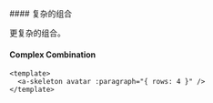 <cn>
#### 复杂的组合 

更复杂的组合。
</cn>
<us>
#### Complex Combination
</us>

```tpl
<template>
  <a-skeleton avatar :paragraph="{ rows: 4 }" />
</template>
```